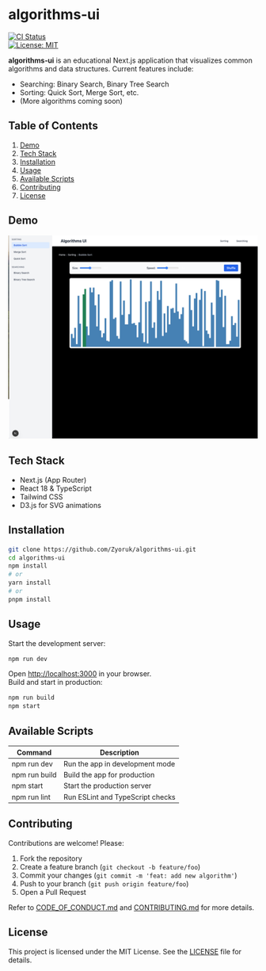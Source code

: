 # algorithms‑ui

[![CI Status](https://github.com/Zyoruk/algorithms-ui/actions/workflows/nextjs.yml/badge.svg)](https://github.com/Zyoruk/algorithms-ui/actions)  
[![License: MIT](https://img.shields.io/badge/License-MIT-green.svg)](LICENSE)

**algorithms‑ui** is an educational Next.js application that visualizes common algorithms and data structures. Current features include:

- Searching: Binary Search, Binary Tree Search  
- Sorting: Quick Sort, Merge Sort, etc.  
- (More algorithms coming soon)

## Table of Contents

1. [Demo](#demo)  
2. [Tech Stack](#tech-stack)  
3. [Installation](#installation)  
4. [Usage](#usage)  
5. [Available Scripts](#available-scripts)  
6. [Contributing](#contributing)  
7. [License](#license)  

## Demo

<img src="docs/demo.png" alt="algorithms-ui demo" width="600" />

## Tech Stack

- Next.js (App Router)  
- React 18 & TypeScript  
- Tailwind CSS  
- D3.js for SVG animations  

## Installation

```bash
git clone https://github.com/Zyoruk/algorithms-ui.git
cd algorithms-ui
npm install
# or
yarn install
# or
pnpm install
```

## Usage

Start the development server:

```bash
npm run dev
```

Open <http://localhost:3000> in your browser.  
Build and start in production:

```bash
npm run build
npm start
```

## Available Scripts

| Command       | Description                          |
| ------------- | ------------------------------------ |
| npm run dev   | Run the app in development mode      |
| npm run build | Build the app for production         |
| npm start     | Start the production server          |
| npm run lint  | Run ESLint and TypeScript checks     |

## Contributing

Contributions are welcome! Please:

1. Fork the repository  
2. Create a feature branch (`git checkout -b feature/foo`)  
3. Commit your changes (`git commit -m 'feat: add new algorithm'`)  
4. Push to your branch (`git push origin feature/foo`)  
5. Open a Pull Request  

Refer to [CODE_OF_CONDUCT.md](/CODE_OF_CONDUCT.md) and [CONTRIBUTING.md](/CONTRIBUTING.md) for more details.

## License

This project is licensed under the MIT License. See the [LICENSE](LICENSE) file for details.
